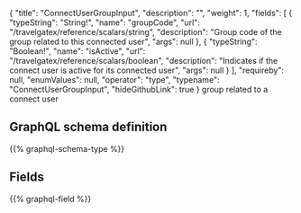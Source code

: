 {
  "title": "ConnectUserGroupInput",
  "description": "",
  "weight": 1,
  "fields": [
    {
      "typeString": "String!",
      "name": "groupCode",
      "url": "/travelgatex/reference/scalars/string",
      "description": "Group code of the group related to this connected user",
      "args": null
    },
    {
      "typeString": "Boolean!",
      "name": "isActive",
      "url": "/travelgatex/reference/scalars/boolean",
      "description": "Indicates if the connect user is active for its connected user",
      "args": null
    }
  ],
  "requireby": null,
  "enumValues": null,
  "operator": "type",
  "typename": "ConnectUserGroupInput",
  "hideGithubLink": true
}
group related to a connect user
## GraphQL schema definition

{{% graphql-schema-type %}}

## Fields

{{% graphql-field %}}

